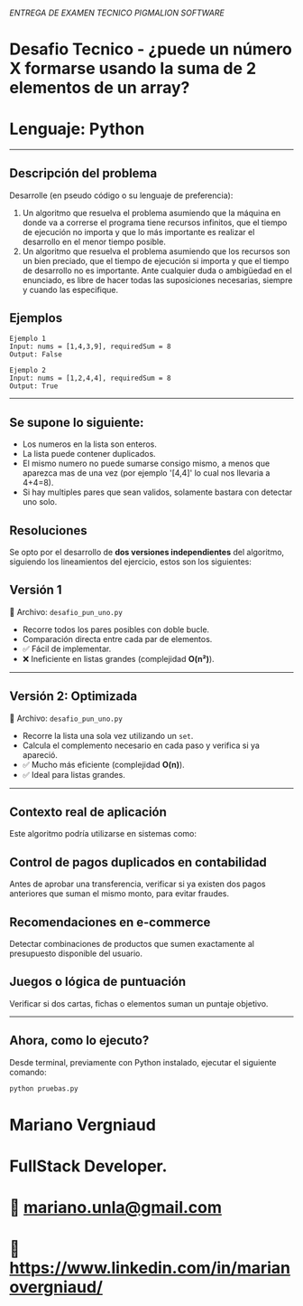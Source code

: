 
###### ENTREGA DE EXAMEN TECNICO PIGMALION SOFTWARE ######


# Desafio Tecnico - ¿puede un número X formarse usando la suma de 2 elementos de un array?

# Lenguaje: Python 

---

## Descripción del problema

Desarrolle (en pseudo código o su lenguaje de preferencia):
1. Un algoritmo que resuelva el problema asumiendo que la máquina en donde va a correrse el
programa tiene recursos infinitos, que el tiempo de ejecución no importa y que lo más
importante es realizar el desarrollo en el menor tiempo posible.
2. Un algoritmo que resuelva el problema asumiendo que los recursos son un bien preciado,
que el tiempo de ejecución si importa y que el tiempo de desarrollo no es importante.
Ante cualquier duda o ambigüedad en el enunciado, es libre de hacer todas las suposiciones
necesarias, siempre y cuando las especifique.


## Ejemplos

    Ejemplo 1
    Input: nums = [1,4,3,9], requiredSum = 8
    Output: False

    Ejemplo 2
    Input: nums = [1,2,4,4], requiredSum = 8
    Output: True

---

## Se supone lo siguiente:

- Los numeros en la lista son enteros.
- La lista puede contener duplicados.
- El mismo numero no puede sumarse consigo mismo, a menos que aparezca mas de una vez (por ejemplo '[4,4]' lo cual nos llevaria a 4+4=8).
- Si hay multiples pares que sean validos, solamente bastara con detectar uno solo.


## Resoluciones

Se opto por el desarrollo de **dos versiones independientes** del algoritmo, siguiendo los lineamientos del ejercicio, estos son los siguientes:



##  Versión 1

📄 Archivo: `desafio_pun_uno.py`

- Recorre todos los pares posibles con doble bucle.
- Comparación directa entre cada par de elementos.
- ✅ Fácil de implementar.
- ❌ Ineficiente en listas grandes (complejidad **O(n²)**).

---

## Versión 2: Optimizada

📄 Archivo: `desafio_pun_uno.py`

- Recorre la lista una sola vez utilizando un `set`.
- Calcula el complemento necesario en cada paso y verifica si ya apareció.
- ✅ Mucho más eficiente (complejidad **O(n)**).
- ✅ Ideal para listas grandes.

---

## Contexto real de aplicación

Este algoritmo podría utilizarse en sistemas como:

## Control de pagos duplicados en contabilidad
Antes de aprobar una transferencia, verificar si ya existen dos pagos anteriores que suman el mismo monto, para evitar fraudes.

## Recomendaciones en e-commerce
Detectar combinaciones de productos que sumen exactamente al presupuesto disponible del usuario.

## Juegos o lógica de puntuación
Verificar si dos cartas, fichas o elementos suman un puntaje objetivo.

---

## Ahora, como lo ejecuto?

Desde terminal, previamente con Python instalado, ejecutar el siguiente comando:

```bash
python pruebas.py
```

# Mariano Vergniaud
# FullStack Developer.
# 📧 mariano.unla@gmail.com
# 💼 https://www.linkedin.com/in/marianovergniaud/

